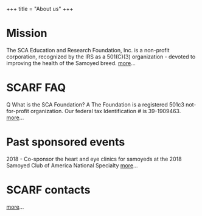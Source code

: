 +++
title = "About us"
+++

# Mission

The SCA Education and Research Foundation, Inc. is a non-profit corporation, recognized by the IRS as a 501(C)(3) organization - devoted to improving the health of the Samoyed breed. [more](/about/our-mission)...


# SCARF FAQ

Q What is the SCA Foundation? A The Foundation is a registered 501c3 not-for-profit organization. Our federal tax Identification # is 39-1909463. [more](/about/faq)...


# Past sponsored events

2018 - Co-sponsor the heart and eye clinics for samoyeds at the 2018 Samoyed Club of America National Specialty [more](/about/past-sponsored-events)...


# SCARF contacts

[more](/team/our-team)...
